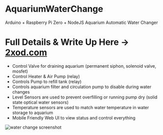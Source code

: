 # AquariumWaterChange
Arduino + Raspberry Pi Zero + NodeJS Aquarium Automatic Water Changer

# Full Details & Write Up Here -> [2xod.com](http://2xod.com/articles/aquarium%20fish%20tank%20arduino%20raspberry%20pi%20water%20change/)

* Control Valve for draining aquarium (permanent siphon, solenoid valve, mosfet)
* Control Heater & Air Pump (relay)
* Controls Pump to refill tank (relay)
* Controls aquarium filter and circulation pump to disable during water changes
* Level Sensors are used to prevent overfilling or running pump dry (solid state optical water sensors)
* Temperature sensors are used to match water temperature in water storage to aquarium
* Mobile Friendly Web UI to view status and control everything

![water change screenshot](https://user-images.githubusercontent.com/3945391/93732572-8c422500-fb97-11ea-9afd-7b72fbe3de01.png)


